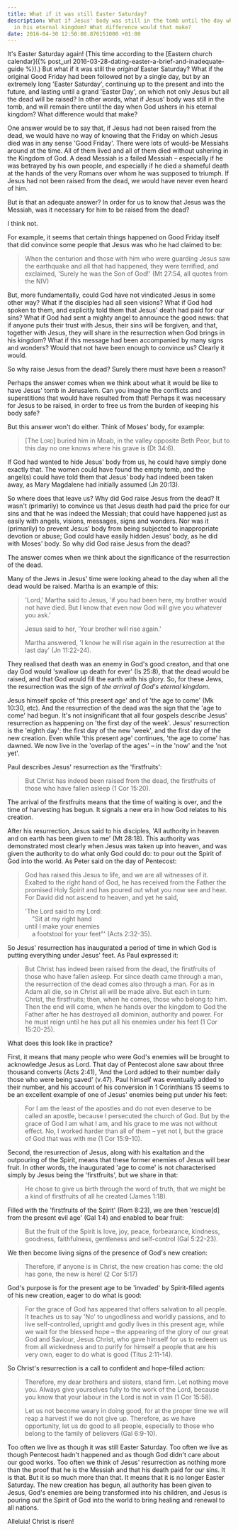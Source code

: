 ```yaml
---
title: What if it was still Easter Saturday?
description: What if Jesus' body was still in the tomb until the day when God ushers
  in his eternal kingdom? What difference would that make?
date: 2016-04-30 12:50:08.876151000 +01:00
---
```

It's Easter Saturday again! (This time according to the [Eastern church calendar]({% post_url 2016-03-28-dating-easter-a-brief-and-inadequate-guide %}).) But what if it was still the _original_ Easter Saturday? What if the original Good Friday had been followed not by a single day, but by an extremely long 'Easter Saturday', continuing up to the present and into the future, and lasting until a grand 'Easter Day', on which not only Jesus but all the dead will be raised? In other words, what if Jesus' body was still in the tomb, and will remain there until the day when God ushers in his eternal kingdom? What difference would that make?

One answer would be to say that, if Jesus had not been raised from the dead, we would have no way of knowing that the Friday on which Jesus died was in any sense 'Good Friday'. There were lots of would-be Messiahs around at the time. All of them lived and all of them died without ushering in the Kingdom of God. A dead Messiah is a failed Messiah &ndash; especially if he was betrayed by his own people, and especially if he died a shameful death at the hands of the very Romans over whom he was supposed to triumph. If Jesus had not been raised from the dead, we would have never even heard of him.

But is that an adequate answer? In order for us to know that Jesus was the Messiah, was it necessary for him to be raised from the dead?

I think not.

For example, it seems that certain things happened on Good Friday itself that did convince some people that Jesus was who he had claimed to be:

> When the centurion and those with him who were guarding Jesus saw the earthquake and all that had happened, they were terrified, and exclaimed, 'Surely he was the Son of God!' (Mt 27:54, all quotes from the NIV)

But, more fundamentally, could God have not vindicated Jesus in some other way? What if the disciples had all seen visions? What if God had spoken to them, and explicitly told them that Jesus' death had paid for our sins? What if God had sent a mighty angel to announce the good news: that if anyone puts their trust with Jesus, their sins will be forgiven, and that, together with Jesus, they will share in the resurrection when God brings in his kingdom? What if this message had been accompanied by many signs and wonders? Would that not have been enough to convince us? Clearly it would.

So why raise Jesus from the dead? Surely there must have been a reason?

Perhaps the answer comes when we think about what it would be like to have Jesus' tomb in Jerusalem. Can you imagine the conflicts and superstitions that would have resulted from that! Perhaps it was necessary for Jesus to be raised, in order to free us from the burden of keeping his body safe?

But this answer won't do either. Think of Moses' body, for example:

> [The L<span style="font-variant:small-caps">ord</span>] buried him in Moab, in the valley opposite Beth Peor, but to this day no one knows where his grave is (Dt 34:6).

If God had wanted to hide Jesus' body from us, he could have simply done exactly that. The women could have found the empty tomb, and the angel(s) could have told them that Jesus' body had indeed been taken away, as Mary Magdalene had initially assumed (Jn 20:13).

So where does that leave us? Why did God raise Jesus from the dead? It wasn't (primarily) to convince us that Jesus death had paid the price for our sins and that he was indeed the Messiah; that could have happened just as easily with angels, visions, messages, signs and wonders. Nor was it (primarily) to prevent Jesus' body from being subjected to inappropriate devotion or abuse; God could have easily hidden Jesus' body, as he did with Moses' body. So why did God raise Jesus from the dead?

The answer comes when we think about the significance of the resurrection of the dead.

Many of the Jews in Jesus' time were looking ahead to the day when all the dead would be raised. Martha is an example of this:

> 'Lord,' Martha said to Jesus, 'if you had been here, my brother would not have died. But I know that even now God will give you whatever you ask.'
>
> Jesus said to her, 'Your brother will rise again.'
>
> Martha answered, 'I know he will rise again in the resurrection at the last day' (Jn 11:22-24).

They realised that death was an enemy in God's good creaton, and that one day God would 'swallow up death for ever' (Is 25:8), that the dead would be raised, and that God would fill the earth with his glory. So, for these Jews, the resurrection was the sign of _the arrival of God's eternal kingdom_.

Jesus himself spoke of 'this present age' and of 'the age to come' (Mk 10:30, etc). And the resurrection of the dead was the sign that the 'age to come' had begun. It's not insignificant that all four gospels describe Jesus' resurrection as happening on 'the first day of the week'. Jesus' resurrection is the 'eighth day': the first day of the new 'week', and the first day of the new creation. Even while 'this present age' continues, 'the age to come' has dawned. We now live in the 'overlap of the ages' &ndash; in the 'now' and the 'not yet'.

Paul describes Jesus' resurrection as the 'firstfruits':

> But Christ has indeed been raised from the dead, the firstfruits of those who have fallen asleep (1 Cor 15:20).

The arrival of the firstfruits means that the time of waiting is over, and the time of harvesting has begun. It signals a new era in how God relates to his creation.

After his resurrection, Jesus said to his disciples, 'All authority in heaven and on earth has been given to me' (Mt 28:18). This authority was demonstrated most clearly when Jesus was taken up into heaven, and was given the authority to do what only God could do: to pour out the Spirit of God into the world. As Peter said on the day of Pentecost:

> God has raised this Jesus to life, and we are all witnesses of it. Exalted to the right hand of God, he has received from the Father the promised Holy Spirit and has poured out what you now see and hear. For David did not ascend to heaven, and yet he said,
>
> 'The Lord said to my Lord:<br />
> &nbsp;&nbsp;&nbsp;&nbsp;"Sit at my right hand<br />
> until I make your enemies<br />
> &nbsp;&nbsp;&nbsp;&nbsp;a footstool for your feet"' (Acts 2:32-35).

So Jesus' resurrection has inaugurated a period of time in which God is putting everything under Jesus' feet. As Paul expressed it:

> But Christ has indeed been raised from the dead, the firstfruits of those who have fallen asleep. For since death came through a man, the resurrection of the dead comes also through a man. For as in Adam all die, so in Christ all will be made alive. But each in turn: Christ, the firstfruits; then, when he comes, those who belong to him. Then the end will come, when he hands over the kingdom to God the Father after he has destroyed all dominion, authority and power. For he must reign until he has put all his enemies under his feet (1 Cor 15:20-25).

What does this look like in practice?

First, it means that many people who were God's enemies will be brought to acknowledge Jesus as Lord. That day of Pentecost alone saw about three thousand converts (Acts 2:41), 'And the Lord added to their number daily those who were being saved' (v.47). Paul himself was eventually added to their number, and his account of his conversion in 1 Corinthians 15 seems to be an excellent example of one of Jesus' enemies being put under his feet:

> For I am the least of the apostles and do not even deserve to be called an apostle, because I persecuted the church of God. But by the grace of God I am what I am, and his grace to me was not without effect. No, I worked harder than all of them &ndash; yet not I, but the grace of God that was with me (1 Cor 15:9-10).

Second, the resurrection of Jesus, along with his exaltation and the outpouring of the Spirit, means that these former enemies of Jesus will bear fruit. In other words, the inaugurated 'age to come' is not characterised simply by Jesus being the 'firstfruits', but we share in that:

> He chose to give us birth through the word of truth, that we might be a kind of firstfruits of all he created (James 1:18).

Filled with the 'firstfruits of the Spirit' (Rom 8:23), we are then 'rescue[d] from the present evil age' (Gal 1:4) and enabled to bear fruit:

> But the fruit of the Spirit is love, joy, peace, forbearance, kindness, goodness, faithfulness, gentleness and self-control (Gal 5:22-23).

We then become living signs of the presence of God's new creation:

> Therefore, if anyone is in Christ, the new creation has come: the old has gone, the new is here! (2 Cor 5:17)

God's purpose is for the present age to be 'invaded' by Spirit-filled agents of his new creation, eager to do what is good:

> For the grace of God has appeared that offers salvation to all people. It teaches us to say 'No' to ungodliness and worldly passions, and to live self-controlled, upright and godly lives in this present age, while we wait for the blessed hope &ndash; the appearing of the glory of our great God and Saviour, Jesus Christ, who gave himself for us to redeem us from all wickedness and to purify for himself a people that are his very own, eager to do what is good (Titus 2:11-14).

So Christ's resurrection is a call to confident and hope-filled action:

> Therefore, my dear brothers and sisters, stand firm. Let nothing move you. Always give yourselves fully to the work of the Lord, because you know that your labour in the Lord is not in vain (1 Cor 15:58).
>
> Let us not become weary in doing good, for at the proper time we will reap a harvest if we do not give up. Therefore, as we have opportunity, let us do good to all people, especially to those who belong to the family of believers (Gal 6:9-10).

Too often we live as though it was still Easter Saturday. Too often we live as though Pentecost hadn't happened and as though God didn't care about our good works. Too often we think of Jesus' resurrection as nothing more than the proof that he is the Messiah and that his death paid for our sins. It is that. But it is so much more than that. It means that it is no longer Easter Saturday. The new creation has begun, all authority has been given to Jesus, God's enemies are being transformed into his children, and Jesus is pouring out the Spirit of God into the world to bring healing and renewal to all nations.

Alleluia! Christ is risen!
